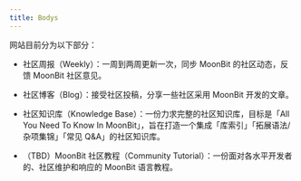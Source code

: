 ```yaml
---
title: Bodys
---
```


网站目前分为以下部分：

- 社区周报（Weekly）：一周到两周更新一次，同步 MoonBit 的社区动态，反馈 MoonBit 社区意见。

- 社区博客（Blog）：接受社区投稿，分享一些社区采用 MoonBit 开发的文章。

- 社区知识库（Knowledge Base）：一份力求完整的社区知识库，目标是「All You Need To Know In MoonBit」，旨在打造一个集成「库索引」「拓展语法/杂项集锦」「常见 Q&A」的社区知识库。

- （TBD）MoonBit 社区教程（Community Tutorial）：一份面对各水平开发者的、社区维护和响应的 MoonBit 语言教程。